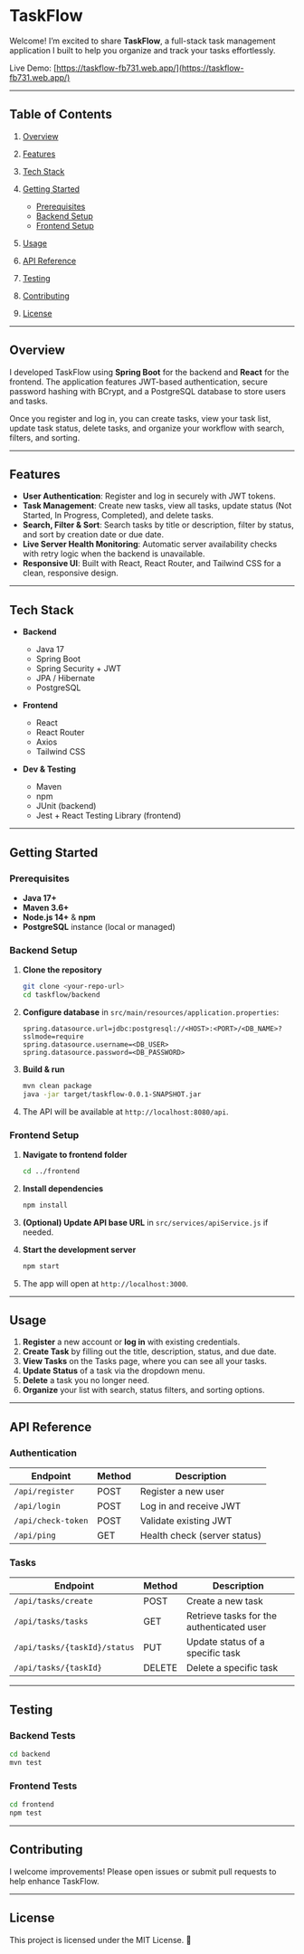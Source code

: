 # TaskFlow

Welcome! I’m excited to share **TaskFlow**, a full-stack task management application I built to help you organize and track your tasks effortlessly.

Live Demo: [https://taskflow-fb731.web.app/](https://taskflow-fb731.web.app/)

---

## Table of Contents

1. [Overview](#overview)
2. [Features](#features)
3. [Tech Stack](#tech-stack)
4. [Getting Started](#getting-started)

   * [Prerequisites](#prerequisites)
   * [Backend Setup](#backend-setup)
   * [Frontend Setup](#frontend-setup)
5. [Usage](#usage)
6. [API Reference](#api-reference)
7. [Testing](#testing)
8. [Contributing](#contributing)
9. [License](#license)

---

## Overview

I developed TaskFlow using **Spring Boot** for the backend and **React** for the frontend. The application features JWT-based authentication, secure password hashing with BCrypt, and a PostgreSQL database to store users and tasks.

Once you register and log in, you can create tasks, view your task list, update task status, delete tasks, and organize your workflow with search, filters, and sorting.

---

## Features

* **User Authentication**: Register and log in securely with JWT tokens.
* **Task Management**: Create new tasks, view all tasks, update status (Not Started, In Progress, Completed), and delete tasks.
* **Search, Filter & Sort**: Search tasks by title or description, filter by status, and sort by creation date or due date.
* **Live Server Health Monitoring**: Automatic server availability checks with retry logic when the backend is unavailable.
* **Responsive UI**: Built with React, React Router, and Tailwind CSS for a clean, responsive design.

---

## Tech Stack

* **Backend**

  * Java 17
  * Spring Boot
  * Spring Security + JWT
  * JPA / Hibernate
  * PostgreSQL
* **Frontend**

  * React
  * React Router
  * Axios
  * Tailwind CSS
* **Dev & Testing**

  * Maven
  * npm
  * JUnit (backend)
  * Jest + React Testing Library (frontend)

---

## Getting Started

### Prerequisites

* **Java 17+**
* **Maven 3.6+**
* **Node.js 14+** & **npm**
* **PostgreSQL** instance (local or managed)

### Backend Setup

1. **Clone the repository**

   ```bash
   git clone <your-repo-url>
   cd taskflow/backend
   ```
2. **Configure database** in `src/main/resources/application.properties`:

   ```properties
   spring.datasource.url=jdbc:postgresql://<HOST>:<PORT>/<DB_NAME>?sslmode=require
   spring.datasource.username=<DB_USER>
   spring.datasource.password=<DB_PASSWORD>
   ```
3. **Build & run**

   ```bash
   mvn clean package
   java -jar target/taskflow-0.0.1-SNAPSHOT.jar
   ```
4. The API will be available at `http://localhost:8080/api`.

### Frontend Setup

1. **Navigate to frontend folder**

   ```bash
   cd ../frontend
   ```
2. **Install dependencies**

   ```bash
   npm install
   ```
3. **(Optional) Update API base URL** in `src/services/apiService.js` if needed.
4. **Start the development server**

   ```bash
   npm start
   ```
5. The app will open at `http://localhost:3000`.

---

## Usage

1. **Register** a new account or **log in** with existing credentials.
2. **Create Task** by filling out the title, description, status, and due date.
3. **View Tasks** on the Tasks page, where you can see all your tasks.
4. **Update Status** of a task via the dropdown menu.
5. **Delete** a task you no longer need.
6. **Organize** your list with search, status filters, and sorting options.

---

## API Reference

### Authentication

| Endpoint           | Method | Description                  |
| ------------------ | ------ | ---------------------------- |
| `/api/register`    | POST   | Register a new user          |
| `/api/login`       | POST   | Log in and receive JWT       |
| `/api/check-token` | POST   | Validate existing JWT        |
| `/api/ping`        | GET    | Health check (server status) |

### Tasks

| Endpoint                     | Method | Description                               |
| ---------------------------- | ------ | ----------------------------------------- |
| `/api/tasks/create`          | POST   | Create a new task                         |
| `/api/tasks/tasks`           | GET    | Retrieve tasks for the authenticated user |
| `/api/tasks/{taskId}/status` | PUT    | Update status of a specific task          |
| `/api/tasks/{taskId}`        | DELETE | Delete a specific task                    |

---

## Testing

### Backend Tests

```bash
cd backend
mvn test
```

### Frontend Tests

```bash
cd frontend
npm test
```

---

## Contributing

I welcome improvements! Please open issues or submit pull requests to help enhance TaskFlow.

---

## License

This project is licensed under the MIT License. 🚀
